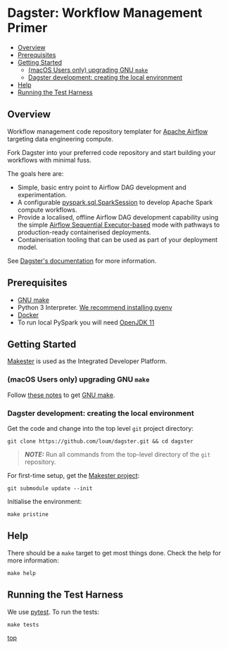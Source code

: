 # Dagster: Workflow Management Primer

- [Overview](#overview)
- [Prerequisites](#prerequisites)
- [Getting Started](#getting-started)
  - [(macOS Users only) upgrading GNU `make`](#macos-users-only-upgrading-gnu-make)
  - [Dagster development: creating the local environment](#dagster-development-creating-the-local-environment)
- [Help](#help)
- [Running the Test Harness](#running-the-test-harness)

## Overview
Workflow management code repository templater for [Apache Airflow](https://airflow.apache.org) targeting data engineering compute.

Fork Dagster into your preferred code repository and start building your workflows with minimal fuss.

The goals here are:
- Simple, basic entry point to Airflow DAG development and experimentation.
- A configurable [pyspark.sql.SparkSession](https://spark.apache.org/docs/latest/api/python/reference/pyspark.sql/api/pyspark.sql.SparkSession.html) to develop Apache Spark compute workflows.
- Provide a localised, offline Airflow DAG development capability using the simple [Airflow Sequential Executor-based](https://airflow.apache.org/docs/apache-airflow/stable/executor/sequential.html) mode with pathways to production-ready containerised deployments.
- Containerisation tooling that can be used as part of your deployment model.

See [Dagster's documentation](https://loum.github.io/dagster/) for more information.

## Prerequisites
- [GNU make](https://www.gnu.org/software/make/manual/make.html)
- Python 3 Interpreter. [We recommend installing pyenv](https://github.com/pyenv/pyenv)
- [Docker](https://www.docker.com/)
- To run local PySpark you will need [OpenJDK 11](https://openjdk.java.net/install/)

## Getting Started
[Makester](https://loum.github.io/makester/) is used as the Integrated Developer Platform.

### (macOS Users only) upgrading GNU `make`
Follow [these notes](https://loum.github.io/makester/macos/#upgrading-gnu-make-macos) to get [GNU make](https://www.gnu.org/software/make/manual/make.html).

### Dagster development: creating the local environment
Get the code and change into the top level `git` project directory:
```
git clone https://github.com/loum/dagster.git && cd dagster
```

> **_NOTE:_** Run all commands from the top-level directory of the `git` repository.

For first-time setup, get the [Makester project](https://github.com/loum/makester.git):
```
git submodule update --init
```

Initialise the environment:
```
make pristine
```

## Help
There should be a `make` target to get most things done. Check the help for more information:
```
make help
```

## Running the Test Harness
We use [pytest](https://docs.pytest.org/en/latest/). To run the tests:
```
make tests
```

[top](#dagster-workflow-management-primer)
